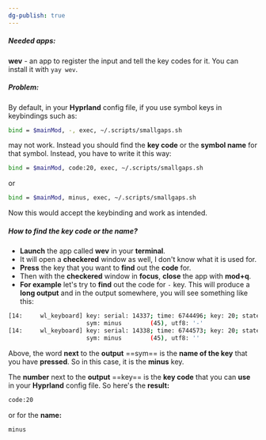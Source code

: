 ```yaml
---
dg-publish: true
---
```

##### Needed apps:
**wev** - an app to register the input and tell the key codes for it. You can install it with `yay wev`.

##### Problem:
By default, in your **Hyprland** config file, if you use symbol keys in keybindings such as:
```bash
bind = $mainMod, -, exec, ~/.scripts/smallgaps.sh
```
may not work. Instead you should find the **key code** or the **symbol name** for that symbol. Instead, you have to write it this way:
```bash
bind = $mainMod, code:20, exec, ~/.scripts/smallgaps.sh
```
or
```bash
bind = $mainMod, minus, exec, ~/.scripts/smallgaps.sh
```
Now this would accept the keybinding and work as intended.

##### How to find the key code or the name?
- **Launch** the app called **wev** in your **terminal**.
- It will open a **checkered** window as well, I don't know what it is used for.
- **Press** the key that you want to **find** out the **code** for.
- Then with the **checkered** window in **focus**, **close** the app with **mod+q**.
- **For example** let's try to **find** out the code for `-` key. This will produce a **long output** and in the output somewhere, you will see something like this:
```bash
[14:     wl_keyboard] key: serial: 14337; time: 6744496; key: 20; state: 1 (pressed)
                      sym: minus        (45), utf8: '-'
[14:     wl_keyboard] key: serial: 14338; time: 6744573; key: 20; state: 0 (released)
                      sym: minus        (45), utf8: ''
```
Above, the word **next** to the **output** ==sym== is the **name of the key** that you have **pressed**. So in this case, it is the **minus** key. 

The **number** next to the **output** ==key== is the **key code** that you can **use** in your **Hyprland** config file.  So here's the **result:**

```bash
code:20
```
or for the **name:**
```bash
minus
```